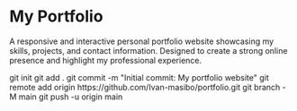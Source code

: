 # My Portfolio
A responsive and interactive personal portfolio website showcasing my skills, projects, and contact information. Designed to create a strong online presence and highlight my professional experience.
<link rel="stylesheet" href="style.css">
git init
git add .
git commit -m "Initial commit: My portfolio website"
git remote add origin https://github.com/Ivan-masibo/portfolio.git
git branch -M main
git push -u origin main

